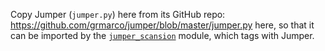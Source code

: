 Copy Jumper (`jumper.py`) here from its GitHub repo: https://github.com/grmarco/jumper/blob/master/jumper.py here, so that it can be imported by the [`jumper_scansion`](../jumper_scansion.py) module, which tags with Jumper.
